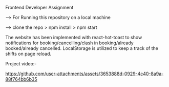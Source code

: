 Frontend Developer Assignment

--> For Running this repository on a local machine

--> clone the repo > npm install > npm start

The website has been implemented with react-hot-toast to show notifications for booking/cancelling/clash in booking/already booked/already cancelled. LocalStorage is utilized to keep a track of the shifts on page reload.

Project video:-




https://github.com/user-attachments/assets/3653888d-0929-4c40-8a9a-88f764bb6b35

